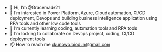 - 👋 Hi, I’m @Gracemade21
- 👀 I’m interested in Power Platform, Azure, Cloud automation, CI/CD deployment, Devops and building business intelligence application using RPA tools and other low code tools
- 🌱 I’m currently learning coding, automation tools and RPA tools
- 💞️ I’m looking to collaborate on Devops project, coding, CI/CD deployment tools
- 📫 How to reach me okunowo.biodun@gmail.com

<!---
Gracemade21/Gracemade21 is a ✨ special ✨ repository because its `README.md` (this file) appears on your GitHub profile.
You can click the Preview link to take a look at your changes.
--->
